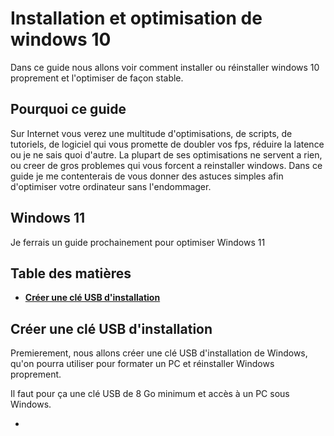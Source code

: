 # Installation et optimisation de windows 10


Dans ce guide nous allons voir comment installer ou réinstaller windows 10 proprement et l'optimiser de façon stable. 

## Pourquoi ce guide

Sur Internet vous verez une multitude d'optimisations, de scripts, de tutoriels, de logiciel qui vous promette de doubler vos fps, 
réduire la latence ou je ne sais quoi d'autre. La plupart de ses optimisations ne servent a rien, ou creer de gros problemes qui vous 
forcent a reinstaller windows. Dans ce guide je me contenterais de vous donner des astuces simples afin d'optimiser votre ordinateur sans l'endommager.

## Windows 11

Je ferrais un guide prochainement pour optimiser Windows 11

## Table des matières
- [**Créer une clé USB d'installation**](#creer-une-cle-usb-d-installation)











## Créer une clé USB d'installation

Premierement, nous allons créer une clé USB d'installation de Windows, qu'on pourra utiliser pour formater un PC et réinstaller Windows proprement.

Il faut pour ça une clé USB de 8 Go minimum et accès à un PC sous Windows.

-

